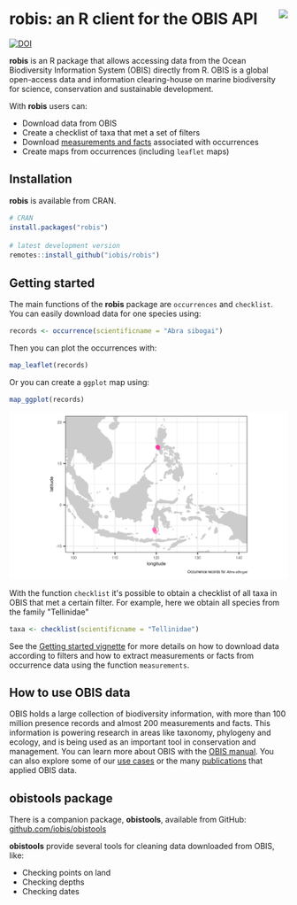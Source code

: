 # robis: an R client for the OBIS API <a href="https://github.com/iobis/robis"><img src="man/figures/logo.png" align="right" height="139" /></a>

[![DOI](https://zenodo.org/badge/47509713.svg)](https://zenodo.org/badge/latestdoi/47509713)

__robis__ is an R package that allows accessing data from the Ocean Biodiversity Information System (OBIS) directly from R. OBIS is a global open-access data and information clearing-house on marine biodiversity for science, conservation and sustainable development.

With __robis__ users can:

- Download data from OBIS
- Create a checklist of taxa that met a set of filters
- Download [measurements and facts](https://manual.obis.org/data_format.html#extendedmeasurementorfact-extension-emof) associated with occurrences
- Create maps from occurrences (including `leaflet` maps)

## Installation

__robis__ is available from CRAN.

```R
# CRAN
install.packages("robis")

# latest development version
remotes::install_github("iobis/robis")
```

## Getting started

The main functions of the __robis__ package are `occurrences` and `checklist`. You can easily download data for one species using:

```R
records <- occurrence(scientificname = "Abra sibogai")
```

Then you can plot the occurrences with:

```R
map_leaflet(records)
```

Or you can create a `ggplot` map using:

```R
map_ggplot(records)
```

![](man/figures/map.png)

With the function `checklist` it's possible to obtain a checklist of all taxa in OBIS that met a certain filter. For example, here we obtain all species from the family "Tellinidae" 

```R
taxa <- checklist(scientificname = "Tellinidae")
```

See the [Getting started vignette](https://iobis.github.io/robis/articles/getting-started.html) for more details on how to download data according to filters and how to extract measurements or facts from occurrence data using the function `measurements`.

## How to use OBIS data

OBIS holds a large collection of biodiversity information, with more than 100 million presence records and almost 200 measurements and facts. This information is powering research in areas like taxonomy, phylogeny and ecology, and is being used as an important tool in conservation and management. You can learn more about OBIS with the [OBIS manual](https://manual.obis.org/). You can also explore some of our [use cases](https://obis.org/usecases/) or the many [publications](https://obis.org/library/) that applied OBIS data.

## obistools package

There is a companion package, __obistools__, available from GitHub: [github.com/iobis/obistools](https://github.com/iobis/obistools)

__obistools__ provide several tools for cleaning data downloaded from OBIS, like:

- Checking points on land
- Checking depths
- Checking dates
